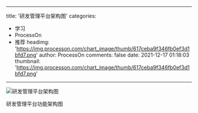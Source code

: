 
---
title: '研发管理平台架构图'
categories: 
 - 学习
 - ProcessOn
 - 推荐
headimg: 'https://img.processon.com/chart_image/thumb/617ceba9f346fb0ef3d1bfd7.png'
author: ProcessOn
comments: false
date: 2021-12-17 01:18:03
thumbnail: 'https://img.processon.com/chart_image/thumb/617ceba9f346fb0ef3d1bfd7.png'
---

<div>   
<img class="thumb" alt="研发管理平台架构图" src="https://img.processon.com/chart_image/thumb/617ceba9f346fb0ef3d1bfd7.png" referrerpolicy="no-referrer">
<p>研发管理平台功能架构图</p>  
</div>
            